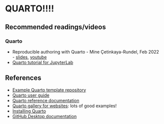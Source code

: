 # QUARTO!!!!


## Recommended readings/videos

### Quarto
- Reproducible authoring with Quarto - Mine Çetinkaya-Rundel, Feb 2022 - [slides](https://mine-cetinkaya-rundel.github.io/2022-repro-toronto/#/title-slide), [youtube](https://www.youtube.com/watch?v=6p4vOKS6Xls)
- [Quarto tutorial for JupyterLab](https://quarto.org/docs/get-started/hello/jupyter.html)


## References
- [Example Quarto template repository](https://github.com/MUSA-550-Fall-2024/quarto-template)
- [Quarto user guide](https://quarto.org/docs/guide/)
- [Quarto reference documentation](https://quarto.org/docs/reference/)
- [Quarto gallery for websites](https://quarto.org/docs/gallery/#websites): lots of good examples!
- [Installing Quarto](https://quarto.org/docs/get-started/)
- [GitHub Desktop documentation](https://docs.github.com/en/desktop)
